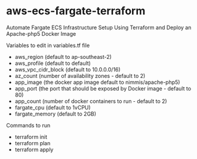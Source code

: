 # aws-ecs-fargate-terraform
Automate Fargate ECS Infrastructure Setup Using Terraform and Deploy an Apache-php5 Docker Image

Variables to edit in variables.tf file
- aws_region (default to ap-southeast-2)
- aws_profile (default to default)
- aws_vpc_cidr_block (default to 10.0.0.0/16)
- az_count (number of availability zones - default to 2)
- app_image (the docker app image default to nimmis/apache-php5)
- app_port (the port that should be exposed by Docker image - default to 80)
- app_count (number of docker containers to run - default to 2)
- fargate_cpu (default to 1vCPU)    
- fargate_memory (default to 2GB)

Commands to run
- terraform init
- terraform plan
- terraform apply